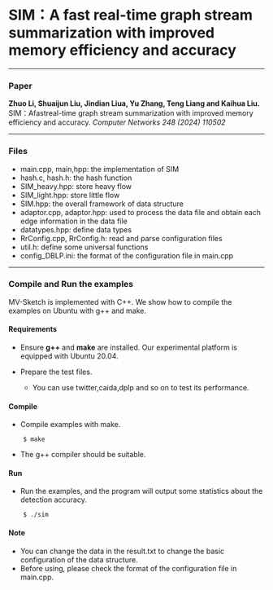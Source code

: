 # SIM：A fast real-time graph stream summarization with improved memory efficiency and accuracy

---
### Paper
__Zhuo Li, Shuaijun Liu, Jindian Liua, Yu Zhang, Teng Liang and Kaihua Liu.__
SIM：Afastreal-time graph stream summarization with improved memory efficiency and accuracy.
_Computer Networks 248 (2024) 110502_

---
### Files
- main.cpp, main,hpp: the implementation of SIM
- hash.c, hash.h: the hash function
- SIM_heavy.hpp: store heavy flow
- SIM_light.hpp: store little flow
- SIM.hpp: the overall framework of data structure
- adaptor.cpp, adaptor.hpp: used to process the data file and obtain each edge information in the data file
- datatypes.hpp: define data types
- RrConfig.cpp, RrConfig.h: read and parse configuration files
- util.h: define some universal functions
- config_DBLP.ini: the format of the configuration file in main.cpp
---

### Compile and Run the examples
MV-Sketch is implemented with C++. We show how to compile the examples on
Ubuntu with g++ and make.

#### Requirements
- Ensure __g++__ and __make__ are installed.  Our experimental platform is
  equipped with Ubuntu 20.04.

- Prepare the test files.
    - You can use twitter,caida,dplp and so on to test its performance.
      

#### Compile
- Compile examples with make.

```
    $ make
```

- The g++ compiler should be suitable.


#### Run
- Run the examples, and the program will output some statistics about the detection accuracy. 

```
    $ ./sim
```

#### Note
- You can change the data in the result.txt to change the basic configuration of the data structure.
- Before using, please check the format of the configuration file in main.cpp.

